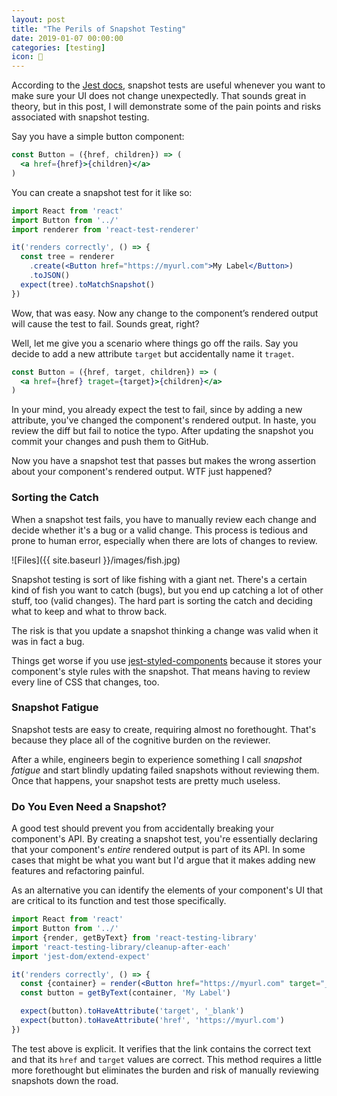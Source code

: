 ```yaml
---
layout: post
title: "The Perils of Snapshot Testing"
date: 2019-01-07 00:00:00
categories: [testing]
icon: 🧠
---
```


According to the [Jest docs](https://jestjs.io/docs/en/snapshot-testing), snapshot tests are useful whenever you want to make sure your UI does not change unexpectedly. That sounds great in theory, but in this post, I will demonstrate some of the pain points and risks associated with snapshot testing.

Say you have a simple button component:

```jsx
const Button = ({href, children}) => (
  <a href={href}>{children}</a>
)
```

You can create a snapshot test for it like so:

```jsx
import React from 'react'
import Button from '../'
import renderer from 'react-test-renderer'

it('renders correctly', () => {
  const tree = renderer
    .create(<Button href="https://myurl.com">My Label</Button>)
    .toJSON()
  expect(tree).toMatchSnapshot()
})
```

Wow, that was easy. Now any change to the component’s rendered output will cause the test to fail. Sounds great, right?

Well, let me give you a scenario where things go off the rails. Say you decide to add a new attribute `target` but accidentally name it `traget`.

```jsx
const Button = ({href, target, children}) => (
  <a href={href} traget={target}>{children}</a>
)
```

In your mind, you already expect the test to fail, since by adding a new attribute, you've changed the component's rendered output. In haste, you review the diff but fail to notice the typo. After updating the snapshot you commit your changes and push them to GitHub.

Now you have a snapshot test that passes but makes the wrong assertion about your component's rendered output. WTF just happened?

### Sorting the Catch

When a snapshot test fails, you have to manually review each change and decide whether it's a bug or a valid change. This process is tedious and prone to human error, especially when there are lots of changes to review.

![Files]({{ site.baseurl }}/images/fish.jpg)

Snapshot testing is sort of like fishing with a giant net. There's a certain kind of fish you want to catch (bugs), but you end up catching a lot of other stuff, too (valid changes). The hard part is sorting the catch and deciding what to keep and what to throw back.

The risk is that you update a snapshot thinking a change was valid when it was in fact a bug.

Things get worse if you use [jest-styled-components](https://github.com/styled-components/jest-styled-components) because it stores your component's style rules with the snapshot. That means having to review every line of CSS that changes, too.

### Snapshot Fatigue

Snapshot tests are easy to create, requiring almost no forethought. That's because they place all of the cognitive burden on the reviewer.

After a while, engineers begin to experience something I call _snapshot fatigue_ and start blindly updating failed snapshots without reviewing them. Once that happens, your snapshot tests are pretty much useless.

### Do You Even Need a Snapshot?

A good test should prevent you from accidentally breaking your component's API. By creating a snapshot test, you're essentially declaring that your component's _entire_ rendered output is part of its API. In some cases that might be what you want but I'd argue that it makes adding new features and refactoring painful.

As an alternative you can identify the elements of your component's UI that are critical to its function and test those specifically.

```jsx
import React from 'react'
import Button from '../'
import {render, getByText} from 'react-testing-library'
import 'react-testing-library/cleanup-after-each'
import 'jest-dom/extend-expect'

it('renders correctly', () => {
  const {container} = render(<Button href="https://myurl.com" target="_blank">My Label</Button>)
  const button = getByText(container, 'My Label')

  expect(button).toHaveAttribute('target', '_blank')
  expect(button).toHaveAttribute('href', 'https://myurl.com')
})
```

The test above is explicit. It verifies that the link contains the correct text and that its `href` and `target` values are correct. This method requires a little more forethought but eliminates the burden and risk of manually reviewing snapshots down the road.

